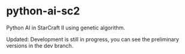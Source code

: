 # python-ai-sc2
Python AI in StarCraft II using genetic algorithm.

Updated:
  Development is still in progress, you can see the preliminary versions in the dev branch.

